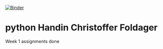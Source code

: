 [![Binder](https://mybinder.org/badge_logo.svg)](https://mybinder.org/v2/gh/Foldager94/Python/HEAD)
# python Handin Christoffer Foldager

Week 1 assignments done

